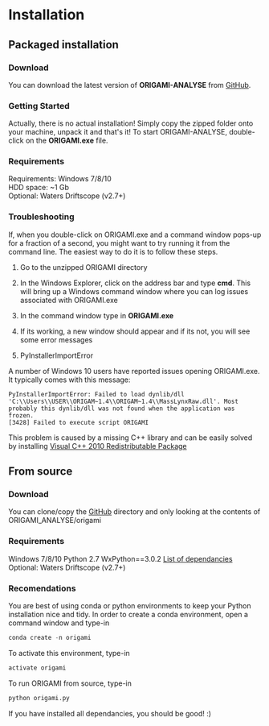 # Installation

## Packaged installation

### Download

You can download the latest version of **ORIGAMI-ANALYSE** from [GitHub](https://github.com/lukasz-migas/ORIGAMI/releases).

### Getting Started

Actually, there is no actual installation! Simply copy the zipped folder onto your machine, unpack it and that's it! To start ORIGAMI-ANALYSE, double-click on the **ORIGAMI.exe** file.

### Requirements

Requirements: Windows 7/8/10  
HDD space: ~1 Gb  
Optional: Waters Driftscope (v2.7+)  

### Troubleshooting

If, when you double-click on ORIGAMI.exe and a command window pops-up for a fraction of a second, you might want to try running it from the command line. The easiest way to do it is to follow these steps.

1. Go to the unzipped ORIGAMI directory
2. In the Windows Explorer, click on the address bar and type **cmd**. This will bring up a Windows command window where you can log issues associated with ORIGAMI.exe
3. In the command window type in **ORIGAMI.exe**
4. If its working, a new window should appear and if its not, you will see some error messages

1. PyInstallerImportError

A number of Windows 10 users have reported issues opening ORIGAMI.exe. It typically comes with this message:

    PyInstallerImportError: Failed to load dynlib/dll 'C:\\Users\\USER\\ORIGAM~1.4\\ORIGAM~1.4\\MassLynxRaw.dll'. Most probably this dynlib/dll was not found when the application was frozen.
    [3428] Failed to execute script ORIGAMI

This problem is caused by a missing C++ library and can be easily solved by installing [Visual C++ 2010 Redistributable Package](https://www.microsoft.com/en-us/download/confirmation.aspx?id=14632)

## From source

### Download

You can clone/copy the [GitHub](https://github.com/lukasz-migas/ORIGAMI) directory and only looking at the contents of ORIGAMI_ANALYSE/origami

### Requirements

Windows 7/8/10
Python 2.7
WxPython==3.0.2
[List of dependancies](https://github.com/lukasz-migas/ORIGAMI/blob/master/ORIGAMI_ANALYSE/origami/origami_requirements.txt)
Optional: Waters Driftscope (v2.7+)

### Recomendations

You are best of using conda or python environments to keep your Python installation nice and tidy. In order to create a conda environment, open a command window and type-in

```python
conda create -n origami
```

To activate this environment, type-in

```python
activate origami
```

To run ORIGAMI from source, type-in

```python
python origami.py
```

If you have installed all dependancies, you should be good! :)
